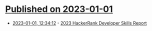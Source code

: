 # [Published on 2023-01-01](index.md)

* [2023-01-01, 12:34:12](https://news.ycombinator.com/item?id=34205815) - [2023 HackerRank Developer Skills Report](https://www.hackerrank.com/research/developer-skills/2023)
